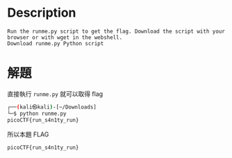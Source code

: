 # Description
```text
Run the runme.py script to get the flag. Download the script with your browser or with wget in the webshell.
Download runme.py Python script
```


# 解題
直接執行 `runme.py` 就可以取得 flag
```bash
┌──(kali㉿kali)-[~/Downloads]
└─$ python runme.py 
picoCTF{run_s4n1ty_run}
```

<!-- flag -->
所以本題 FLAG 
```text
picoCTF{run_s4n1ty_run}
```
